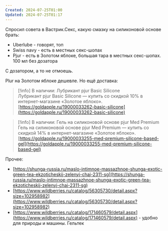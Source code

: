 ```yaml
---
Created: 2024-07-25T01:00
Updated: 2024-07-25T01:17
---
```

Спросил совета в Вастрик.Секс, какую смазку на силиконовой основе брать:

- Uberlube - говорят, топ
- Swiss navy - есть в местных секс-шопах
- Pjur - есть в Золотом яблоке, большая тара в местных секс-шопах. 100 мл без дозатора

С дозатором, а то не отмоешь.

Plur на Золотом яблоке дешевле. Но ещё доставка:

> [!info] В наличии: Лубрикант pjur Basic Silicone  
> Лубрикант pjur Basic Silicone — купить со скидкой 10% в интернет-магазине «Золотое яблоко».  
> [https://goldapple.ru/19000033262-basic-silicone](https://goldapple.ru/19000033262-basic-silicone)  

> [!info] В наличии: Гель на силиконовой основе pjur Med Premium  
> Гель на силиконовой основе pjur Med Premium — купить со скидкой 14% в интернет-магазине «Золотое яблоко».  
> [https://goldapple.ru/19000033255-med-premium-silicone-based-gel](https://goldapple.ru/19000033255-med-premium-silicone-based-gel)  

Прочее:

- [https://shunga-russia.ru/maslo-intimnoe-massazhnoe-shunga-exotic-green-tea-ekzoticheskij-zelenyj-chaj-2311-sg](https://shunga-russia.ru/maslo-intimnoe-massazhnoe-shunga-exotic-green-tea-ekzoticheskij-zelenyj-chaj-2311-sg)
- [https://www.wildberries.ru/catalog/56305730/detail.aspx?size=102958982](https://www.wildberries.ru/catalog/56305730/detail.aspx?size=102958982)
- [https://www.wildberries.ru/catalog/171460579/detail.aspx](https://www.wildberries.ru/catalog/171460579/detail.aspx) - удобно для природы и машины. Гельтек